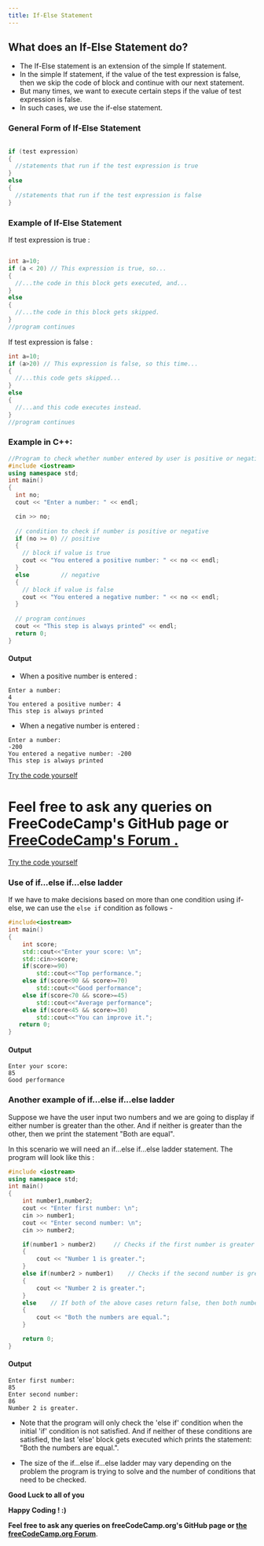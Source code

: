 ```yaml
---
title: If-Else Statement
---
```


## What does an If-Else Statement do?

* The If-Else statement is an extension of the simple If statement.
* In the simple If statement, if the value of the test expression is false, then we skip the code of block and continue with our next statement.
* But many times, we want to execute certain steps if the value of test expression is false.
* In such cases, we use the if-else statement.

### General Form of If-Else Statement

```cpp

if (test expression)
{
  //statements that run if the test expression is true
}
else
{
  //statements that run if the test expression is false
}
```

### Example of If-Else Statement

If test expression is true :

```cpp

int a=10;
if (a < 20) // This expression is true, so...
{
  //...the code in this block gets executed, and...
}
else
{
  //...the code in this block gets skipped.
}
//program continues
```

If test expression is false :

```cpp
int a=10;
if (a>20) // This expression is false, so this time...
{
  //...this code gets skipped...
}
else
{
  //...and this code executes instead.
}
//program continues
```

### Example in C++:

```cpp
//Program to check whether number entered by user is positive or negative
#include <iostream>
using namespace std;
int main()  
{
  int no;
  cout << "Enter a number: " << endl;

  cin >> no;
  
  // condition to check if number is positive or negative
  if (no >= 0) // positive
  {
    // block if value is true
    cout << "You entered a positive number: " << no << endl;
  }
  else         // negative
  {
    // block if value is false
    cout << "You entered a negative number: " << no << endl;
  }
  
  // program continues
  cout << "This step is always printed" << endl;
  return 0;
}
```

#### Output

* When a positive number is entered :
```
Enter a number: 
4
You entered a positive number: 4
This step is always printed
```

* When a negative number is entered :
```
Enter a number: 
-200
You entered a negative number: -200
This step is always printed
```

<a href='https://repl.it/MzBq' target='_blank' rel='nofollow'>Try the code yourself</a>

 **Feel free to ask any queries on FreeCodeCamp's GitHub page or [FreeCodeCamp's Forum .](https://forum.freecodecamp.org/)**
=======
[Try the code yourself](https://repl.it/MzBq)


### Use of if...else if...else ladder
If we have to make decisions based on more than one condition using if-else, we can use the `else if` condition as follows -
```cpp
#include<iostream>
int main()
{
    int score;
    std::cout<<"Enter your score: \n";
    std::cin>>score;
    if(score>=90)
        std::cout<<"Top performance.";
    else if(score<90 && score>=70)
        std::cout<<"Good performance";
    else if(score<70 && score>=45)
        std::cout<<"Average performance";
    else if(score<45 && score>=30)
        std::cout<<"You can improve it.";
   return 0;
}
```

#### Output
```
Enter your score:
85
Good performance
```
### Another example of if...else if...else ladder
Suppose we have the user input two numbers and we are going to display if either number is greater than the other. And if neither is greater than the other, then we print the statement "Both are equal".

In this scenario we will need an if...else if...else ladder statement. The program will look like this :

```cpp
#include <iostream>
using namespace std;
int main()
{
	int number1,number2;
	cout << "Enter first number: \n";
	cin >> number1;
	cout << "Enter second number: \n";
	cin >> number2;

	if(number1 > number2)     // Checks if the first number is greater than the second number
	{
		cout << "Number 1 is greater.";
	}
	else if(number2 > number1)    // Checks if the second number is greater than the first number
	{
		cout << "Number 2 is greater.";
	}
	else    // If both of the above cases return false, then both numbers are equal
	{
		cout << "Both the numbers are equal.";
	}

	return 0;
}
```

#### Output
```
Enter first number:
85
Enter second number:
86
Number 2 is greater.
```

* Note that the program will only check the 'else if' condition when the initial 'if' condition is not satisfied. And if neither of these conditions are satisfied, the last 'else' block gets executed which prints the statement: "Both the numbers are equal.". 

* The size of the if...else if...else ladder may vary depending on the problem the program is trying to solve and the number of conditions that need to be checked.

**Good Luck to all of you** 

**Happy Coding ! :)**

 **Feel free to ask any queries on freeCodeCamp.org's GitHub page or [the freeCodeCamp.org Forum](https://forum.freecodecamp.org/)**.
